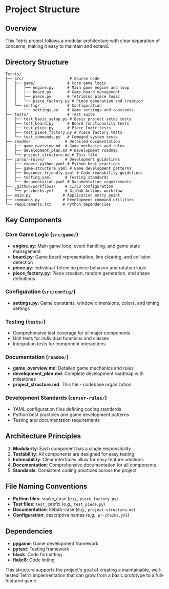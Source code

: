 # Project Structure

## Overview
This Tetris project follows a modular architecture with clear separation of concerns, making it easy to maintain and extend.

## Directory Structure

```
Tetris/
├── src/                    # Source code
│   ├── game/              # Core game logic
│   │   ├── engine.py      # Main game engine and loop
│   │   ├── board.py       # Game board management
│   │   ├── piece.py       # Tetrimino piece logic
│   │   └── piece_factory.py # Piece generation and creation
│   └── config/            # Configuration
│       └── settings.py    # Game settings and constants
├── tests/                 # Test suite
│   ├── test_basic_setup.py # Basic project setup tests
│   ├── test_board.py      # Board functionality tests
│   ├── test_piece.py      # Piece logic tests
│   ├── test_piece_factory.py # Piece factory tests
│   └── test_commands.py   # Command system tests
├── readme/               # Detailed documentation
│   ├── game_overview.md  # Game mechanics and rules
│   ├── development_plan.md # Development roadmap
│   └── project_structure.md # This file
├── cursor-rules/         # Development guidelines
│   ├── expert-python.yaml # Python best practices
│   ├── game-structure.yaml # Game development patterns
│   ├── beginner-friendly.yaml # Code readability guidelines
│   ├── testing.yaml      # Testing standards
│   └── documentation.yaml # Documentation requirements
├── .github/workflows/    # CI/CD configuration
│   └── pr-checks.yml     # GitHub Actions workflow
├── main.py              # Application entry point
├── commands.py          # Development command utilities
└── requirements.txt     # Python dependencies
```

## Key Components

### Core Game Logic (`src/game/`)
- **engine.py**: Main game loop, event handling, and game state management
- **board.py**: Game board representation, line clearing, and collision detection
- **piece.py**: Individual Tetrimino piece behavior and rotation logic
- **piece_factory.py**: Piece creation, random generation, and shape definitions

### Configuration (`src/config/`)
- **settings.py**: Game constants, window dimensions, colors, and timing settings

### Testing (`tests/`)
- Comprehensive test coverage for all major components
- Unit tests for individual functions and classes
- Integration tests for component interactions

### Documentation (`readme/`)
- **game_overview.md**: Detailed game mechanics and rules
- **development_plan.md**: Complete development roadmap with milestones
- **project_structure.md**: This file - codebase organization

### Development Standards (`cursor-rules/`)
- YAML configuration files defining coding standards
- Python best practices and game development patterns
- Testing and documentation requirements

## Architecture Principles

1. **Modularity**: Each component has a single responsibility
2. **Testability**: All components are designed for easy testing
3. **Extensibility**: Clear interfaces allow for easy feature additions
4. **Documentation**: Comprehensive documentation for all components
5. **Standards**: Consistent coding practices across the project

## File Naming Conventions

- **Python files**: snake_case (e.g., `piece_factory.py`)
- **Test files**: `test_` prefix (e.g., `test_piece.py`)
- **Documentation**: kebab-case (e.g., `project-structure.md`)
- **Configuration**: descriptive names (e.g., `pr-checks.yml`)

## Dependencies

- **pygame**: Game development framework
- **pytest**: Testing framework
- **black**: Code formatting
- **flake8**: Code linting

This structure supports the project's goal of creating a maintainable, well-tested Tetris implementation that can grow from a basic prototype to a full-featured game.
